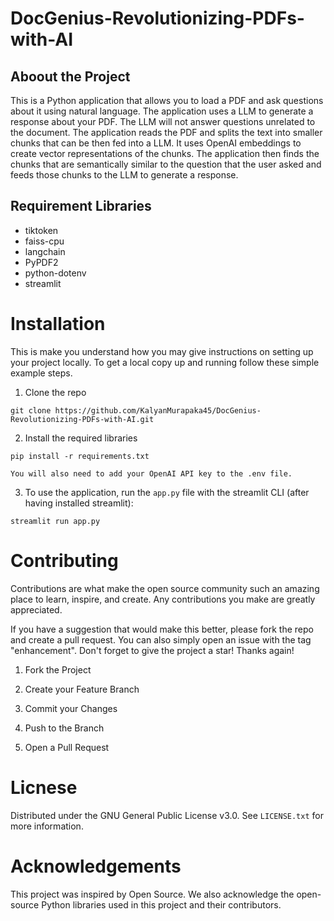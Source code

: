 # DocGenius-Revolutionizing-PDFs-with-AI

## Aboout the Project
This is a Python application that allows you to load a PDF and ask questions about it using natural language. The application uses a LLM to generate a response about your PDF. The LLM will not answer questions unrelated to the document. The application reads the PDF and splits the text into smaller chunks that can be then fed into a LLM. It uses OpenAI embeddings to create vector representations of the chunks. The application then finds the chunks that are semantically similar to the question that the user asked and feeds those chunks to the LLM to generate a response.

## Requirement Libraries

 - tiktoken
 - faiss-cpu
 - langchain
 - PyPDF2
 - python-dotenv
 - streamlit
 
#  Installation 

This is make you understand how you may give instructions on setting up your project locally. To get a local copy up and running follow these simple example steps.

1. Clone the repo

 ```
 git clone https://github.com/KalyanMurapaka45/DocGenius-Revolutionizing-PDFs-with-AI.git
 ```
 
 2. Install the required libraries

```
pip install -r requirements.txt
```

```You will also need to add your OpenAI API key to the .env file.```

3. To use the application, run the ```app.py``` file with the streamlit CLI (after having installed streamlit):

```
streamlit run app.py
```

# Contributing

Contributions are what make the open source community such an amazing place to learn, inspire, and create. Any contributions you make are greatly appreciated.

If you have a suggestion that would make this better, please fork the repo and create a pull request. You can also simply open an issue with the tag "enhancement". Don't forget to give the project a star! Thanks again!

1. Fork the Project

2. Create your Feature Branch

3. Commit your Changes

4. Push to the Branch

5. Open a Pull Request

# Licnese

Distributed under the GNU General Public License v3.0. See ```LICENSE.txt``` for more information.

# Acknowledgements

This project was inspired by Open Source.  We also acknowledge the open-source Python libraries used in this project and their contributors.
